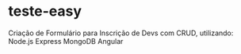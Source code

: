 # teste-easy

Criação de Formulário para Inscrição de Devs com CRUD, utilizando:
    Node.js
    Express
    MongoDB
    Angular
